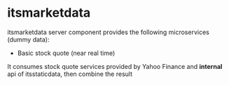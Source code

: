 # itsmarketdata

itsmarketdata server component provides the following microservices (dummy data):
  - Basic stock quote (near real time)

It consumes stock quote services provided by Yahoo Finance and **internal** api of itsstaticdata, then combine the result